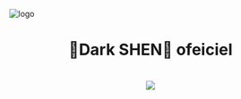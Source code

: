 ![logo](https://telegra.ph/file/0ffcd3be549be0a0c5d81.jpg)
<h1 align="center"><b> 🌸Dark SHEN🌸 ofeiciel </b></h1>
<p align="center">
 <h1 align="center"><b> 
<img src="https://readme-typing-svg.herokuapp.com?font=Emilys+Candy&color=F70C26&center=true&vCenter=true&lines=Welcome+To%F0%9F%8C%B8+Dark-SHEN%F0%9F%8C%B8">
